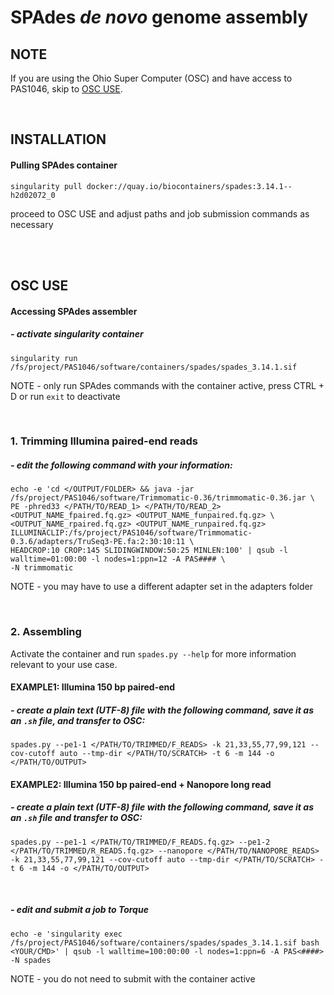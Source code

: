 # SPAdes *de novo* genome assembly

## NOTE
If you are using the Ohio Super Computer (OSC) and have access to PAS1046, skip to [OSC USE](https://gitlab.com/xonq/tutorials/-/blob/master/assembly.md#osc-use).

<br />

## INSTALLATION
#### Pulling SPAdes container
```
singularity pull docker://quay.io/biocontainers/spades:3.14.1--h2d02072_0
```

proceed to OSC USE and adjust paths and job submission commands as necessary

<br /><br />

## OSC USE
#### Accessing SPAdes assembler
##### - activate singularity container
```
singularity run /fs/project/PAS1046/software/containers/spades/spades_3.14.1.sif
```
NOTE - only run SPAdes commands with the container active, press CTRL + D or run `exit` to deactivate

<br />

### 1. Trimming Illumina paired-end reads
##### - edit the following command with your information:
```
echo -e 'cd </OUTPUT/FOLDER> && java -jar /fs/project/PAS1046/software/Trimmomatic-0.36/trimmomatic-0.36.jar \
PE -phred33 </PATH/TO/READ_1> </PATH/TO/READ_2> <OUTPUT_NAME_fpaired.fq.gz> <OUTPUT_NAME_funpaired.fq.gz> \
<OUTPUT_NAME_rpaired.fq.gz> <OUTPUT_NAME_runpaired.fq.gz> ILLUMINACLIP:/fs/project/PAS1046/software/Trimmomatic-0.3.6/adapters/TruSeq3-PE.fa:2:30:10:11 \
HEADCROP:10 CROP:145 SLIDINGWINDOW:50:25 MINLEN:100' | qsub -l walltime=01:00:00 -l nodes=1:ppn=12 -A PAS#### \
-N trimmomatic
```
NOTE - you may have to use a different adapter set in the adapters folder

<br />

### 2. Assembling
Activate the container and run `spades.py --help` for more information relevant to your use case.

#### EXAMPLE1: Illumina 150 bp paired-end
##### - create a plain text (UTF-8) file with the following command, save it as an `.sh` file, and transfer to OSC:

```
spades.py --pe1-1 </PATH/TO/TRIMMED/F_READS> -k 21,33,55,77,99,121 --cov-cutoff auto --tmp-dir </PATH/TO/SCRATCH> -t 6 -m 144 -o </PATH/TO/OUTPUT>
```

#### EXAMPLE2: Illumina 150 bp paired-end + Nanopore long read
##### - create a plain text (UTF-8) file with the following command, save it as an `.sh` file and transfer to OSC:

```
spades.py --pe1-1 </PATH/TO/TRIMMED/F_READS.fq.gz> --pe1-2 </PATH/TO/TRIMMED/R_READS.fq.gz> --nanopore </PATH/TO/NANOPORE_READS> -k 21,33,55,77,99,121 --cov-cutoff auto --tmp-dir </PATH/TO/SCRATCH> -t 6 -m 144 -o </PATH/TO/OUTPUT>
```

<br />

##### - edit and submit a job to Torque
```
echo -e 'singularity exec /fs/project/PAS1046/software/containers/spades/spades_3.14.1.sif bash <YOUR/CMD>' | qsub -l walltime=100:00:00 -l nodes=1:ppn=6 -A PAS<####> -N spades
```
NOTE - you do not need to submit with the container active
